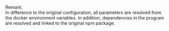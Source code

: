 Remark:<br>
In difference to the original configuration, all parameters are resolved from the docker environment variables.
In addition, dependencies in the program are resolved and linked to the original npm package.
